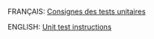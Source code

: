 FRANÇAIS: [Consignes des tests unitaires](/tests/README_fr.md)

ENGLISH: [Unit test instructions](/tests/README_en.md)
